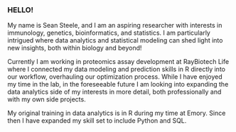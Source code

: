 ### HELLO!

My name is Sean Steele, and I am an aspiring researcher with interests in immunology, genetics, bioinformatics, and statistics.  I am particularly intrigued where data analytics and statistical modeling can shed light into new insights, both within biology and beyond!

Currently I am working in proteomics assay development at RayBiotech Life where I connected my data modeling and prediction skills in R directly into our workflow, overhauling our optimization process. While I have enjoyed my time in the lab, in the foreseeable future I am looking into expanding the data analytics side of my interests in more detail, both professionally and with my own side projects. 

My original training in data analytics is in R during my time at Emory. Since then I have expanded my skill set to include Python and SQL.


<!--
**seansteel3/seansteel3** is a ✨ _special_ ✨ repository because its `README.md` (this file) appears on your GitHub profile.

Here are some ideas to get you started:

- 🔭 I’m currently working on ...
- 🌱 I’m currently learning ...
- 👯 I’m looking to collaborate on ...
- 🤔 I’m looking for help with ...
- 💬 Ask me about ...
- 📫 How to reach me: ...
- 😄 Pronouns: ...
- ⚡ Fun fact: ...
-->
